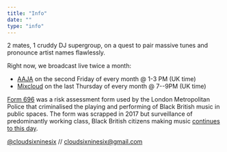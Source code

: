 ```yaml
---
title: "Info"
date: ""
type: "info"
---
```


2 mates, 1 cruddy DJ supergroup, on a quest to pair massive tunes and pronounce artist names flawlessly.

Right now, we broadcast live twice a month:

- [AAJA](https://aajamusic.com/residents/cloud-696) on the second Friday of every month @ 1-3 PM (UK time)
- [Mixcloud](https://www.mixcloud.com/cloud696/) on the last Thursday of every month @ 7--9PM (UK time)

[Form 696](https://en.wikipedia.org/wiki/Form_696) was a risk assessment form used by the London Metropolitan Police that criminalised the playing and performing of Black British music in public spaces. The form was scrapped in 2017 but surveillance of predominantly working class, Black British citizens making music [continues to this day](https://www.vice.com/en/article/bvnp8v/met-police-youtube-drill-music-removal).

[@cloudsixninesix](https://www.instagram.com/cloudsixninesix/) // [cloudsixninesix@gmail.com](mailto:cloudsixninesix@gmail.com)
